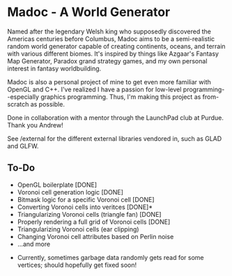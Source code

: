 # Madoc - A World Generator
Named after the legendary Welsh king who supposedly discovered the Americas centuries before Columbus, Madoc aims to be a semi-realistic random world generator capable of creating continents, oceans, and terrain with various different biomes. It's inspired by things like Azgaar's Fantasy Map Generator, Paradox grand strategy games, and my own personal interest in fantasy worldbuilding.

Madoc is also a personal project of mine to get even more familiar with OpenGL and C++. I've realized I have a passion for low-level programming--especially graphics programming. Thus, I'm making this project as from-scratch as possible.

Done in collaboration with a mentor through the LaunchPad club at Purdue. Thank you Andrew!

See /external for the different external libraries vendored in, such as GLAD and GLFW.
## To-Do
- OpenGL boilerplate [DONE]
- Voronoi cell generation logic [DONE]
- Bitmask logic for a specific Voronoi cell [DONE]
- Converting Voronoi cells into veritces [DONE]*
- Triangularizing Voronoi cells (triangle fan) [DONE]
- Properly rendering a full grid of Voronoi cells [DONE]
- Triangularizing Voronoi cells (ear clipping)
- Changing Voronoi cell attributes based on Perlin noise
- ...and more

* Currently, sometimes garbage data randomly gets read for some vertices; should hopefully get fixed soon!
